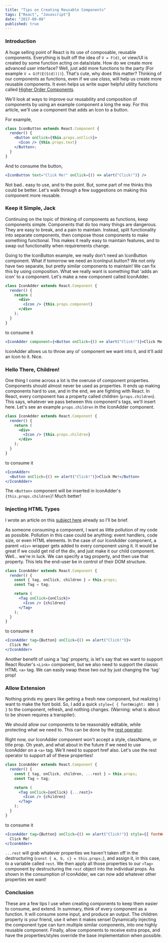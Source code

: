 ```yaml
---
title: "Tips on Creating Reusable Components"
tags: ["React", "Javascript"]
date: "2017-09-08"
published: true
---
```


### Introduction

A huge selling point of React is its use of composable, reusable components. Everything is built off the idea of `V = F(d)`, or view/UI is created by some function acting on data/state. How do we create more advanced user interface? Well, just add more functions to the party (For example `V = G(F(E(S(d))))`). That's cute, why does this matter? Thinking of our components as functions, even if we use _class_, will help us create more reusable components. It even helps us write super helpful utility functions called [Higher Order Components](http://dylanpaulus.com/reactjs/2017/08/17/higher-order-components/).

We'll look at ways to improve our reusability and composition of components by using an example component a long the way. For this article, we'll use a component that adds an Icon to a button.

For example,

```jsx
class IconButton extends React.Component {
  render() {
    <Button onClick={this.props.onClick}>
      <Icon /> {this.props.text}
    </Button>;
  }
}
```

And to consume the button,

```jsx
<IconButton text="Click Me!" onClick={() => alert("Click!")} />
```

Not bad.. easy to use, and to the point. But, some part of me thinks this could be better. Let's walk through a few suggestions on making this component more reusable.

### Keep it Simple, Jack

Continuing on the topic of thinking of components as functions, keep components simple. Components that do too many things are dangerous. They are easy to break, and a pain to maintain. Instead, split functionality into separate components, then compose those components to make something functional. This makes it really easy to maintain features, and to swap out functionality when requirements change.

Going to the IconButton example, we really don't need an IconButton component. What if tomorrow we need an IconInput button? We not only have two separate, but pretty similar components to maintain! We can fix this by using composition. What we really want is something that 'adds an icon' to a component. Let's make a new component called IconAdder.

```jsx
class IconAdder extends React.Component {
  render() {
    return (
      <div>
        <Icon /> {this.props.component}
      </div>
    );
  }
}
```

to consume it

```jsx
<IconAdder component={<Button onClick={() => alert("Click!")}>Click Me!</Button>} />
```

IconAdder allows us to throw any ol' component we want into it, and it'll add an Icon to it. Nice.

### Hello There, Children!

One thing I come across a lot is the overuse of component properties. Components should almost never be used as properties. It ends up making components hard to use, and in the end, we are fighting with React. In React, every component has a property called children (`props.children`). This says, whatever we pass between this component's tags, we'll insert here. Let's see an example `props.children` in the IconAdder component.

```jsx
class IconAdder extends React.Component {
  render() {
    return (
      <div>
        <Icon /> {this.props.children}
      </div>
    );
  }
}
```

to consume it

```jsx
<IconAdder>
  <Button onClick={() => alert("Click!")}>Click Me!</Button>
</IconAdder>
```

The `<Button>` component will be inserted in IconAdder's `{this.props.children}`! Much better!

### Injecting HTML Types

I wrote an article on this [subject here](http://dylanpaulus.com/reactjs/2017/07/26/injecting-react-tag-types/) already so I'll be brief.

As someone consuming a component, I want as little pollution of my code as possible. Pollution in this case could be anything: event handlers, code size, or even HTML elements. In the case of our IconAdder component, a parent `<div>` wrapper gets added to every component using it. It would be great if we could get rid of the div, and just make it our child component. Well... we're in luck. We can specify a tag property, and then use that property. This lets the end-user be in control of their DOM structure.

```jsx
class IconAdder extends React.Component {
  render() {
    const { tag, onClick, children } = this.props;
    const Tag = tag;

    return (
      <Tag onClick={onClick}>
        <Icon /> {children}
      </Tag>
    );
  }
}
```

to consume it

```jsx
<IconAdder tag={Button} onClick={() => alert("Click!")}>
  Click Me!
</IconAdder>
```

Another benefit of using a 'tag' property, is let's say that we want to support React Router's `<Link>` component, but we also need to support the classic HTML `<a>` tag. We can easily swap these two out by just changing the 'tag' prop!

### Allow Extension

Nothing grinds my gears like getting a fresh new component, but realizing I want to make the font bold. So, I add a quick `style={ { fontWeight: 800 } }` to the component, refresh, and nothing changes. (Warning: what is about to be shown requires a transpiler).

We should allow our components to be reasonably editable, while protecting what we need to. This can be done by the [rest operator](https://developer.mozilla.org/en-US/docs/Web/JavaScript/Reference/Operators/Destructuring_assignment#Rest_in_Object_Destructuring).

Right now, our IconAdder component won't accept a style, className, or title prop. Oh yeah, and what about in the future if we need to use IconAdder on a `<a>` tag. We'll need to support href also. Let's use the rest operator to support all of these properties!

```jsx
class IconAdder extends React.Component {
  render() {
    const { tag, onClick, children, ...rest } = this.props;
    const Tag = tag;

    return (
      <Tag onClick={onClick} {...rest}>
        <Icon /> {children}
      </Tag>
    );
  }
}
```

to consume it

```jsx
<IconAdder tag={Button} onClick={() => alert("Click!")} style={{ fontWeight: "800" }} title="A button for clicking">
  Click Me!
</IconAdder>
```

`...rest` will grab whatever properties we haven't taken off in the destructuring (`const { a, b, c} = this.props;`), and assign it, in this case, to a variable called `rest`. We then apply all those properties to our `<Tag>` component by destructuring the `rest` object into the individual props. As shown in the consumption of IconAdder, we can now add whatever other properties we want!

### Conclusion

These are a few tips I use when creating components to keep them easier to consume, and extend. In summary, think of every component as a function. It will consume some input, and produce an output. The children property is your friend, use it when it makes sense! Dynamically injecting the component type can turn multiple similar components, into one highly reusable component. Finally, allow components to receive extra props, and have the properties/styles override the base implementation when possible.
